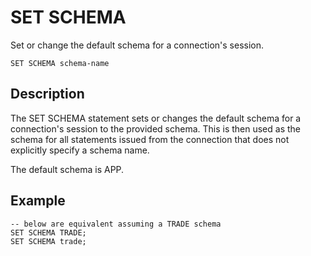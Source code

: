 # SET SCHEMA

Set or change the default schema for a connection's session.

``` pre
SET SCHEMA schema-name
```

## Description

The SET SCHEMA statement sets or changes the default schema for a connection's session to the provided schema. This is then used as the schema for all statements issued from the connection that does not explicitly specify a schema name. 

The default schema is APP.


## Example

``` pre
-- below are equivalent assuming a TRADE schema
SET SCHEMA TRADE;
SET SCHEMA trade;
```


